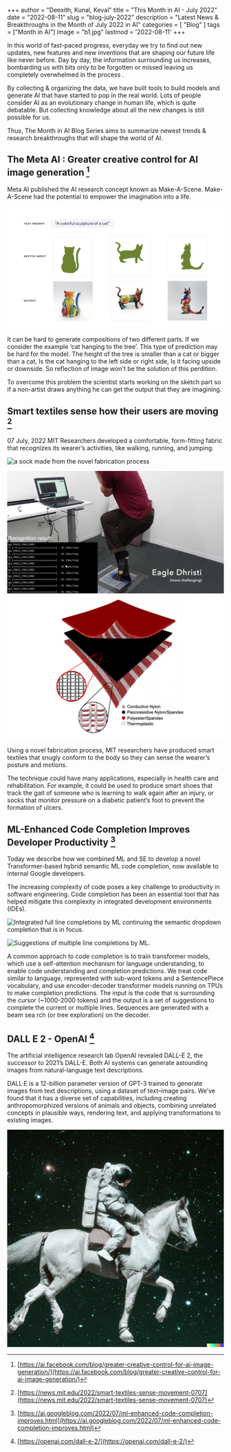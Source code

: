 +++
author = "Deexith, Kunal, Keval"
title = "This Month in AI - July 2022"
date = "2022-08-11"
slug = "blog-july-2022"
description = "Latest News & Breakthroughs in the Month of July 2022 in AI"
categories = [
    "Blog"
]
tags = ["Month in AI"]
image = "b1.jpg"
lastmod = '2022-08-11'
+++

In this world of fast-paced progress, everyday we try to find out new updates, new features and new inventions that are shaping our future life like never before. Day by day, the information surrounding us increases, bombarding us with bits only to be forgotten or missed leaving us completely overwhelmed in the process .

By collecting & organizing the data, we have built tools to build models and generate AI that have started to pop in the real world. Lots of people consider AI as an evolutionary change in human life, which is quite debatable. But collecting knowledge about all the new changes is still possible for us.

Thus, The Month in AI Blog Series aims to summarize newest trends & research breakthroughs that will shape the world of AI.

## The Meta AI : Greater creative control for AI image generation [^1]

Meta AI published the AI research concept known as Make-A-Scene. Make-A-Scene had the potential to empower the imagination into a life.

![Colorful Cat Sculpture Genereated by Make-A-Scene](meta_generative_ai.jpg "Colorful Cat Sculpture Genereated by Make-A-Scene")

It can be hard to generate compositions of two different parts. If we consider the example ‘cat hanging to the tree’. This type of prediction may be hard for the model. The height of the tree is smaller than a cat or bigger than a cat, Is the cat hanging to the left side or right side, Is it facing upside or downside. So reflection of image won't be the solution of this perdition.

To overcome this problem the scientist starts working on the sketch part so if a non-artist draws anything he can get the output that they are imagining.

## Smart textiles sense how their users are moving [^2]

07 July, 2022 MIT Researchers developed a comfortable, form-fitting fabric that recognizes its wearer’s activities, like walking, running, and jumping.

![ a sock made from the novel fabrication process ](https://news.mit.edu/sites/default/files/styles/news_article__image_gallery/public/images/202207/MIT_3D-Knits-01-PRESS_0.jpg "A sock made from the novel fabrication process")

![Workout Detection](maxresdefault.jpg)  ![Composition of Materials](MIT_3D-Knits-03-PRESS.jpg) 


Using a novel fabrication process, MIT researchers have produced smart textiles that snugly conform to the body so they can sense the wearer’s posture and motions.

The technique could have many applications, especially in health care and rehabilitation. For example, it could be used to produce smart shoes that track the gait of someone who is learning to walk again after an injury, or socks that monitor pressure on a diabetic patient’s foot to prevent the formation of ulcers.

## ML-Enhanced Code Completion Improves Developer Productivity [^3]

Today we describe how we combined ML and SE to develop a novel Transformer-based hybrid semantic ML code completion, now available to internal Google developers.

The increasing complexity of code poses a key challenge to productivity in software engineering. Code completion has been an essential tool that has helped mitigate this complexity in integrated development environments (IDEs).

![Integrated full line completions by ML continuing the semantic dropdown completion that is in focus.](https://blogger.googleusercontent.com/img/b/R29vZ2xl/AVvXsEj4vLV_OWhGUw9u2badD0ZlCFdl1mwBlYzQCQ_XRTtCyu2DKy-yGZhKgnRvruSrAdqQOpThDNi0lbpHjSn5b18aqJ-pJnvCZTEOgrpyVO75CWGTugrrN4e_RY65v_bUdLkOvmDBI9v2j3qA7pWaUAeorGXUzAYHShoNff52lK1lSd2u1seEOSn9JW7hvg/s1043/image5.gif "Integrated full line completions by ML continuing the semantic dropdown completion that is in focus.")


![Suggestions of multiple line completions by ML.](https://blogger.googleusercontent.com/img/b/R29vZ2xl/AVvXsEhF3-J_lvEG2eJ1Tgypq_kisxte9X2VbDAVnlS5J2b7JIV4Iv_6WJIPcBp78bPP6ZeXZuv3libP_IzsYJbUQwirfjGRWiKSAH3-6GnaKZEqSeH6_neQyGHdeI9PhItukRTeUMcVYQB9c2TOXbQd01roh-X2PZlCJM53CEgeWZeer0vA1krUnekFNHucuQ/s509/image1.png "Suggestions of multiple line completions by ML.")

A common approach to code completion is to train transformer models, which use a self-attention mechanism for language understanding, to enable code understanding and completion predictions. We treat code similar to language, represented with sub-word tokens and a SentencePiece vocabulary, and use encoder-decoder transformer models running on TPUs to make completion predictions. The input is the code that is surrounding the cursor (~1000-2000 tokens) and the output is a set of suggestions to complete the current or multiple lines. Sequences are generated with a beam sea rch (or tree exploration) on the decoder.

## DALL E 2 - OpenAI [^4]

The artificial intelligence research lab OpenAI revealed DALL-E 2, the successor to 2021’s DALL-E. Both AI systems can generate astounding images from natural-language text descriptions.

DALL·E is a 12-billion parameter version of GPT-3 trained to generate images from text descriptions, using a dataset of text–image pairs. We’ve found that it has a diverse set of capabilities, including creating anthropomorphized versions of animals and objects, combining unrelated concepts in plausible ways, rendering text, and applying transformations to existing images.


![An astronaut riding a horse in a photorealistic style](b1.jpg "An astronaut riding a horse in a photorealistic style")

[^1]:  [https://ai.facebook.com/blog/greater-creative-control-for-ai-image-generation/](https://ai.facebook.com/blog/greater-creative-control-for-ai-image-generation/)
[^2]:  [https://news.mit.edu/2022/smart-textiles-sense-movement-0707](https://news.mit.edu/2022/smart-textiles-sense-movement-0707)
[^3]:  [https://ai.googleblog.com/2022/07/ml-enhanced-code-completion-improves.html](https://ai.googleblog.com/2022/07/ml-enhanced-code-completion-improves.html)
[^4]:  [https://openai.com/dall-e-2/](https://openai.com/dall-e-2/)